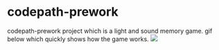 # codepath-prework
codepath-prework project which is a light and sound memory game.
gif below which quickly shows how the game works.
<img src="http://g.recordit.co/dy4zmYGOFU.gif"><br>
